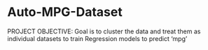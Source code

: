 # Auto-MPG-Dataset
PROJECT OBJECTIVE: Goal is to cluster the data and treat them as individual datasets to train Regression models to predict ‘mpg’
